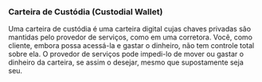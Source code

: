 ### Carteira de Custódia (Custodial Wallet)

Uma carteira de custódia é uma carteira digital cujas chaves privadas são mantidas pelo provedor de serviços, como em uma corretora. Você, como cliente, embora possa acessá-la e gastar o dinheiro, não tem controle total sobre ela. O provedor de serviços pode impedi-lo de mover ou gastar o dinheiro da carteira, se assim o desejar, mesmo que supostamente seja seu.
